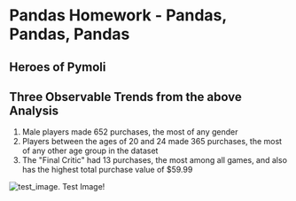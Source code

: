 # Pandas Homework - Pandas, Pandas, Pandas
## Heroes of Pymoli
## Three Observable Trends from the above Analysis
1. Male players made 652 purchases, the most of any gender
2. Players between the ages of 20 and 24 made 365 purchases, the most of any other age group in the dataset
3. The "Final Critic" had 13 purchases, the most among all games, and also has the highest total purchase value of $59.99  

![test_image. Test Image!](Images/purchases_by_gender.jpg "Purchases by Gender")